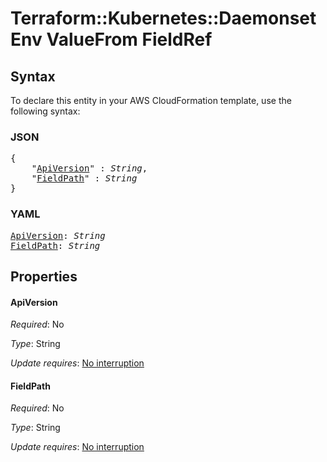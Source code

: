 # Terraform::Kubernetes::Daemonset Env ValueFrom FieldRef

## Syntax

To declare this entity in your AWS CloudFormation template, use the following syntax:

### JSON

<pre>
{
    "<a href="#apiversion" title="ApiVersion">ApiVersion</a>" : <i>String</i>,
    "<a href="#fieldpath" title="FieldPath">FieldPath</a>" : <i>String</i>
}
</pre>

### YAML

<pre>
<a href="#apiversion" title="ApiVersion">ApiVersion</a>: <i>String</i>
<a href="#fieldpath" title="FieldPath">FieldPath</a>: <i>String</i>
</pre>

## Properties

#### ApiVersion

_Required_: No

_Type_: String

_Update requires_: [No interruption](https://docs.aws.amazon.com/AWSCloudFormation/latest/UserGuide/using-cfn-updating-stacks-update-behaviors.html#update-no-interrupt)

#### FieldPath

_Required_: No

_Type_: String

_Update requires_: [No interruption](https://docs.aws.amazon.com/AWSCloudFormation/latest/UserGuide/using-cfn-updating-stacks-update-behaviors.html#update-no-interrupt)

